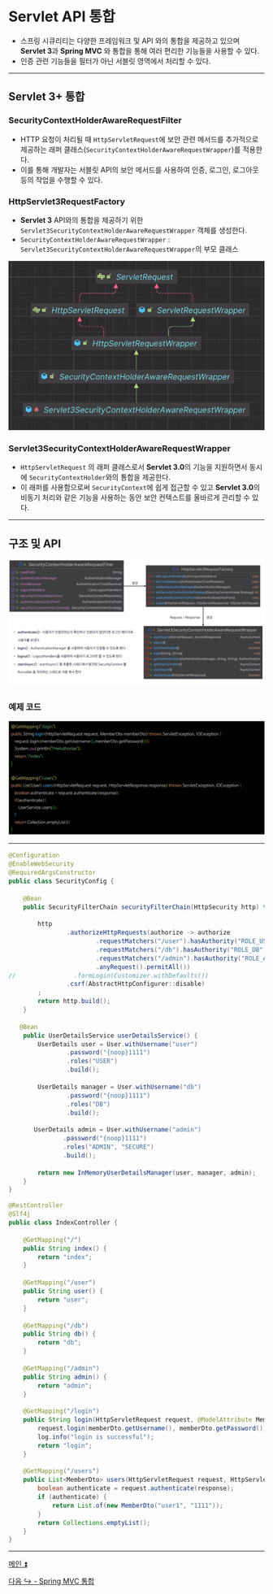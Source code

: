 # Servlet API 통합

- 스프링 시큐리티는 다양한 프레임워크 및 API 와의 통합을 제공하고 있으며 **Servlet 3**과 **Spring MVC** 와 통합을 통해 여러 편리한 기능들을 사용할 수 있다.
- 인증 관련 기능들을 필터가 아닌 서블릿 영역에서 처리할 수 있다.

---

## Servlet 3+ 통합

### SecurityContextHolderAwareRequestFilter
- HTTP 요청이 처리될 때 `HttpServletRequest`에 보안 관련 메서드를 추가적으로 제공하는 래퍼 클래스(`SecurityContextHolderAwareRequestWrapper`)를 적용한다.
- 이를 통해 개발자는 서블릿 API의 보안 메서드를 사용하여 인증, 로그인, 로그아웃 등의 작업을 수행할 수 있다.

### HttpServlet3RequestFactory
- **Servlet 3** API와의 통합을 제공하기 위한 `Servlet3SecurityContextHolderAwareRequestWrapper` 객체를 생성한다.
- `SecurityContextHolderAwareRequestWrapper` : `Servlet3SecurityContextHolderAwareRequestWrapper`의 부모 클래스

![img.png](image/img.png)

### Servlet3SecurityContextHolderAwareRequestWrapper
- `HttpServletRequest` 의 래퍼 클래스로서 **Servlet 3.0**의 기능을 지원하면서 동시에 `SecurityContextHolder`와의 통합을 제공한다.
- 이 래퍼를 사용함으로써 `SecurityContext`에 쉽게 접근할 수 있고 **Servlet 3.0**의 비동기 처리와 같은 기능을 사용하는 동안 보안 컨텍스트를 올바르게 관리할 수 있다.

---

## 구조 및 API

![img_1.png](image/img_1.png)

### 예제 코드

![img_2.png](image/img_2.png)

---

```java
@Configuration
@EnableWebSecurity
@RequiredArgsConstructor
public class SecurityConfig {

    @Bean
    public SecurityFilterChain securityFilterChain(HttpSecurity http) throws Exception {

        http
                .authorizeHttpRequests(authorize -> authorize
                        .requestMatchers("/user").hasAuthority("ROLE_USER")
                        .requestMatchers("/db").hasAuthority("ROLE_DB")
                        .requestMatchers("/admin").hasAuthority("ROLE_ADMIN")
                        .anyRequest().permitAll())
//                .formLogin(Customizer.withDefaults())
                .csrf(AbstractHttpConfigurer::disable)
        ;
        return http.build();
    }

   @Bean
    public UserDetailsService userDetailsService() {
        UserDetails user = User.withUsername("user")
                .password("{noop}1111")
                .roles("USER")
                .build();

        UserDetails manager = User.withUsername("db")
                .password("{noop}1111")
                .roles("DB")
                .build();

       UserDetails admin = User.withUsername("admin")
               .password("{noop}1111")
               .roles("ADMIN", "SECURE")
               .build();

        return new InMemoryUserDetailsManager(user, manager, admin);
    }
}
```
```java
@RestController
@Slf4j
public class IndexController {

    @GetMapping("/")
    public String index() {
        return "index";
    }

    @GetMapping("/user")
    public String user() {
        return "user";
    }

    @GetMapping("/db")
    public String db() {
        return "db";
    }

    @GetMapping("/admin")
    public String admin() {
        return "admin";
    }

    @GetMapping("/login")
    public String login(HttpServletRequest request, @ModelAttribute MemberDto memberDto) throws ServletException {
        request.login(memberDto.getUsername(), memberDto.getPassword());
        log.info("login is successful");
        return "login";
    }

    @GetMapping("/users")
    public List<MemberDto> users(HttpServletRequest request, HttpServletResponse response) throws ServletException, IOException {
        boolean authenticate = request.authenticate(response);
        if (authenticate) {
            return List.of(new MemberDto("user1", "1111"));
        }
        return Collections.emptyList();
    }
}
```

---

[메인 ⏫](https://github.com/genesis12345678/TIL/blob/main/Spring/security/security/main.md)

[다음 ↪️ - Spring MVC 통합](https://github.com/genesis12345678/TIL/blob/main/Spring/security/security/Integration/SpringMVC.md)